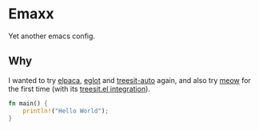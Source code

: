 # Emaxx

Yet another emacs config.

## Why

I wanted to try [elpaca](https://github.com/progfolio/elpaca), [eglot](https://www.gnu.org/software/emacs/manual/html_mono/eglot.html) and [treesit-auto](https://github.com/renzmann/treesit-auto) again,
and also try [meow](https://github.com/meow-edit/meow) for the first time (with its [treesit.el integration](https://github.com/skissue/meow-tree-sitter)).

``` rust
fn main() {
	println!("Hello World");
}
```
